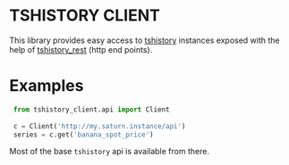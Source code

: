 TSHISTORY CLIENT
================

This library provides easy access to [tshistory][tshistory] instances exposed with
the help of [tshistory_rest][tshistory_rest] (http end points).


# Examples

```python
 from tshistory_client.api import Client
 
 c = Client('http://my.saturn.instance/api')
 series = c.get('banana_spot_price')
```

Most of the base `tshistory` api is available from there.


[tshistory_rest]: https://bitbucket.org/pythonian/tshistory_rest
[tshistory]: https://bitbucket.org/pythonian/tshistory
